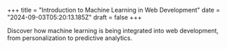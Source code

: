 +++
title = "Introduction to Machine Learning in Web Development"
date = "2024-09-03T05:20:13.185Z"
draft = false
+++

  Discover how machine learning is being integrated into web development, from personalization to predictive analytics.
        